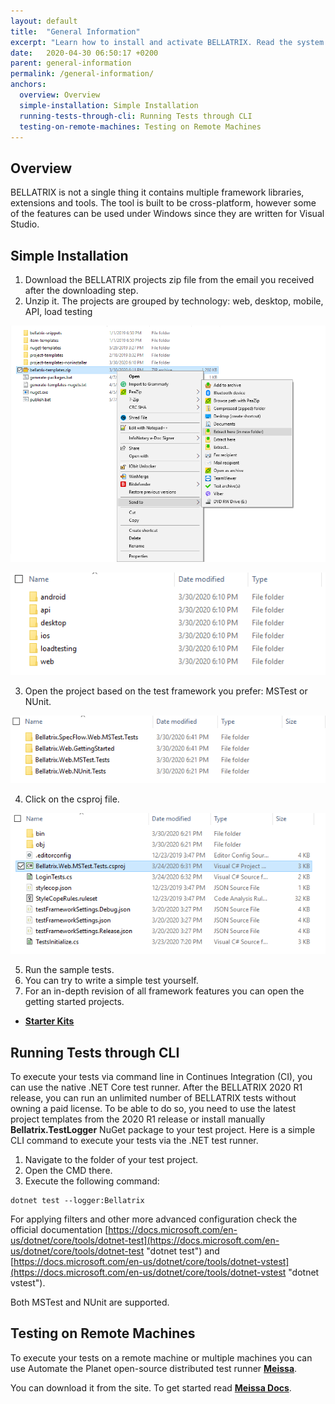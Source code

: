 ```yaml
---
layout: default
title:  "General Information"
excerpt: "Learn how to install and activate BELLATRIX. Read the system requirements."
date:   2020-04-30 06:50:17 +0200
parent: general-information
permalink: /general-information/
anchors:
  overview: Overview
  simple-installation: Simple Installation
  running-tests-through-cli: Running Tests through CLI
  testing-on-remote-machines: Testing on Remote Machines
---
```

Overview
--------
BELLATRIX is not a single thing it contains multiple framework libraries, extensions and tools. The tool is built to be cross-platform, however some of the features can be used under Windows since they are written for Visual Studio.

Simple Installation
------------------
1. Download the BELLATRIX projects zip file from the email you received after the downloading step.
2. Unzip it. The projects are grouped by technology: web, desktop, mobile, API, load testing

![Unzip Step](images/unzip-bellatrix-templates.png)

![Grouping By Technology](images/projects-grouping-by-technology.png)

3. Open the project based on the test framework you prefer: MSTest or NUnit.

![Grouping By Test Framework](images/projects-templates-grouping-by-test-framework.png)

4. Click on the csproj file.

![Open csproj](images/open-csproj.png)

5. Run the sample tests.
6. You can try to write a simple test yourself.
7. For an in-depth revision of all framework features you can open the getting started projects.

- [**Starter Kits**](how-to-use-starter-kits.md)

Running Tests through CLI
--------------------------
 To execute your tests via command line in Continues Integration (CI), you can use the native .NET Core test runner. After the BELLATRIX 2020 R1 release, you can run an unlimited number of BELLATRIX tests without owning a paid license. To be able to do so, you need to use the latest project templates from the 2020 R1 release or install manually **Bellatrix.TestLogger** NuGet package to your test project.
 Here is a simple CLI command to execute your tests via the .NET test runner. 
1. Navigate to the folder of your test project.
2. Open the CMD there.
3. Execute the following command:

```
dotnet test --logger:Bellatrix
```
For applying filters and other more advanced configuration check the official documentation [https://docs.microsoft.com/en-us/dotnet/core/tools/dotnet-test](https://docs.microsoft.com/en-us/dotnet/core/tools/dotnet-test "dotnet test") and [https://docs.microsoft.com/en-us/dotnet/core/tools/dotnet-vstest](https://docs.microsoft.com/en-us/dotnet/core/tools/dotnet-vstest "dotnet vstest").

Both MSTest and NUnit are supported.

Testing on Remote Machines
--------------------------
To execute your tests on a remote machine or multiple machines you can use Automate the Planet open-source distributed test runner [**Meissa**](https://meissarunner.com).

You can download it from the site. To get started read [**Meissa Docs**](http://docs.meissarunner.com/).
